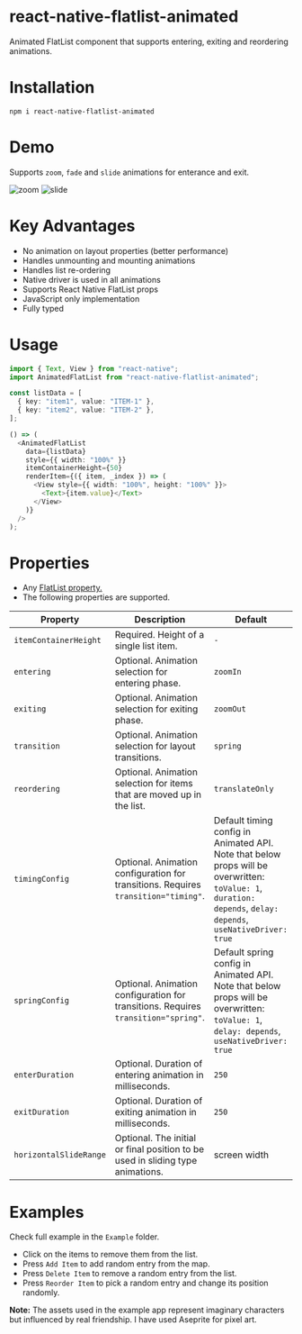 # react-native-flatlist-animated
Animated FlatList component that supports entering, exiting and reordering animations.
# Installation
`npm i react-native-flatlist-animated`

# Demo
Supports `zoom`, `fade` and `slide` animations for enterance and exit.

![zoom](https://user-images.githubusercontent.com/87723231/161383297-f2d46059-ce73-4b72-b04f-a6612a848b0a.gif)
![slide](https://user-images.githubusercontent.com/87723231/161383344-963449ce-a1cf-494d-905e-2af3fd3cb341.gif)

# Key Advantages
- No animation on layout properties (better performance)
- Handles unmounting and mounting animations
- Handles list re-ordering
- Native driver is used in all animations
- Supports React Native FlatList props
- JavaScript only implementation
- Fully typed

# Usage
```ts
import { Text, View } from "react-native";
import AnimatedFlatList from "react-native-flatlist-animated";

const listData = [
  { key: "item1", value: "ITEM-1" },
  { key: "item2", value: "ITEM-2" },
];

() => (
  <AnimatedFlatList
    data={listData}
    style={{ width: "100%" }}
    itemContainerHeight={50}
    renderItem={({ item, _index }) => (
      <View style={{ width: "100%", height: "100%" }}>
        <Text>{item.value}</Text>
      </View>
    )}
  />
);

```

# Properties
- Any [FlatList property.](https://reactnative.dev/docs/flatlist#props)
- The following properties are supported.

| Property | Description  | Default  |
| ------- | --- | --- |
| `itemContainerHeight` | Required. Height of a single list item. | `-` |
| `entering` | Optional. Animation selection for entering phase. | `zoomIn` |
| `exiting` | Optional. Animation selection for exiting phase. | `zoomOut` |
| `transition` | Optional. Animation selection for layout transitions. | `spring` |
| `reordering` | Optional. Animation selection for items that are moved up in the list. | `translateOnly` |
| `timingConfig` | Optional. Animation configuration for transitions. Requires `transition="timing"`. | Default timing config in Animated API. Note that below props will be overwritten: `toValue: 1`, `duration: depends`, `delay: depends`, `useNativeDriver: true`  |
| `springConfig` | Optional. Animation configuration for transitions. Requires `transition="spring"`. | Default spring config in Animated API. Note that below props will be overwritten: `toValue: 1`, `delay: depends`, `useNativeDriver: true` |
| `enterDuration` | Optional. Duration of entering animation in milliseconds. | `250` |
| `exitDuration` | Optional. Duration of exiting animation in milliseconds. | `250` |
| `horizontalSlideRange` | Optional. The initial or final position to be used in sliding type animations. | screen width |


# Examples
Check full example in the `Example` folder.
- Click on the items to remove them from the list.
- Press `Add Item` to add random entry from the map.
- Press `Delete Item` to remove a random entry from the list.
- Press `Reorder Item` to pick a random entry and change its position randomly.

**Note:** The assets used in the example app represent imaginary characters but influenced by real friendship. I have used Aseprite for pixel art.

